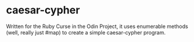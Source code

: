 # caesar-cypher

Written for the Ruby Curse in the Odin Project, it uses enumerable methods (well, really just #map) to create a simple caesar-cypher program.
